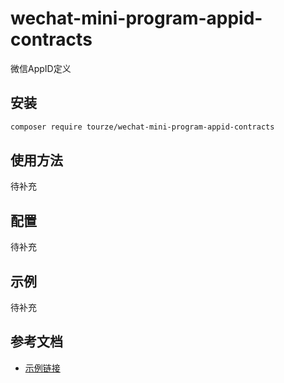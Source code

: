 # wechat-mini-program-appid-contracts

微信AppID定义

## 安装

```bash
composer require tourze/wechat-mini-program-appid-contracts
```

## 使用方法

待补充

## 配置

待补充

## 示例

待补充

## 参考文档

- [示例链接](https://example.com)
